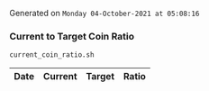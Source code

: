 Generated on `Monday 04-October-2021 at 05:08:16`

### Current to Target Coin Ratio
`current_coin_ratio.sh`

Date|Current|Target|Ratio
---|---|---|---
